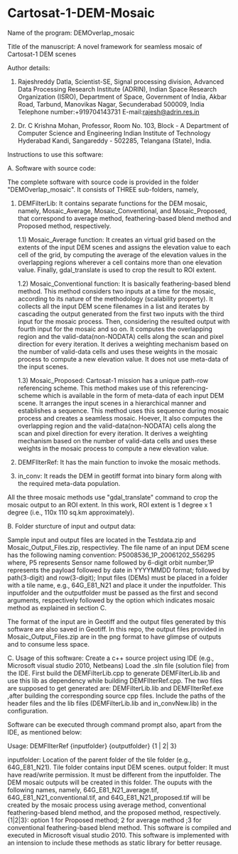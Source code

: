 # Cartosat-1-DEM-Mosaic
Name of the program: DEMOverlap_mosaic

Title of the manuscript: A novel framework for seamless mosaic of Cartosat-1 DEM scenes

Author details:

1. Rajeshreddy Datla,
Scientist-SE,
Signal processing division, 
Advanced Data Processing Research Institute (ADRIN), 
Indian Space Research Organization (ISRO),
Department of Space, 
Government of India, 
Akbar Road, Tarbund, 
Manovikas Nagar, Secunderabad 500009, India
Telephone number:+919704143731
E-mail:rajesh@adrin.res.in

2. Dr. C Krishna Mohan,
Professor,
Room No. 103, Block - A
Department of Computer Science and Engineering
Indian Institute of Technology Hyderabad
Kandi, Sangareddy - 502285, Telangana (State), India. 


Instructions to use this software:

A. Software with source code:

The complete software with source code is provided in the folder "DEMOverlap_mosaic". It consists of THREE sub-folders, namely,

1) DEMFilterLib: It contains separate functions for the DEM mosaic, namely, Mosaic_Average, Mosaic_Conventional, and Mosaic_Proposed, that correspond to average method, feathering-based blend method and Proposed method, respectively.

	1.1) Mosaic_Average function: It creates an virtual grid based on the extents of the input DEM scenes and assigns the elevation value to each cell of 		     the grid, by computing the average of the elevation values in the overlapping regions wherever a cell contains more than one elevation value. 		     Finally, gdal_translate is used to crop the result to ROI extent.

 	1.2) Mosaic_Conventional function: It is basically feathering-based blend method. This method considers two inputs at a time for the mosaic, according 			to its nature of the methodology (scalability property). It collects all the input DEM scene filenames in a list and iterates by cascading the 			output generated from the first two inputs with the third input for the	mosaic process. Then, considering the resulted output with fourth 			input for the mosaic and so on. It computes the overlapping region and the valid-data(non-NODATA) cells along the scan and pixel direction for 			every iteration. It derives a weighting mechanism based on the number of valid-data cells and uses these weights in the mosaic process to 			compute a new elevation value. It does not use meta-data of the input scenes. 

	1.3) Mosaic_Proposed: Cartosat-1 mission has a unique path-row referencing scheme. This method makes use of this referencing-scheme which is available 			in the form of meta-data of each input DEM scene. It arranges the input scenes in a hierarchical manner and establishes a sequence. This 			method uses this sequence during mosaic process and creates a seamless mosaic. Hoever, It also computes the overlapping region and the valid-data(non-NODATA) cells along the scan and pixel direction for every iteration. It derives a weighting mechanism based on the number of valid-data cells and uses these weights in the mosaic process to compute a new elevation value.

	
2) DEMFIlterRef: It has the main function to invoke the mosaic methods.
3) in_conv: It reads the DEM in geotiff format into binary form along with the required meta-data population.

All the three mosaic methods use "gdal_translate" command to crop the mosaic output to an ROI extent. In this work, ROI extent is 1 degree x 1 degree (i.e., 110x 110 sq.km approximately).



B. Folder sturcture of input and output data:

   Sample input and output files are located in the Testdata.zip and Mosaic_Output_Files.zip, respectivley.
   The file name of an input DEM scene has the following naming convention:
     P5008536_1P_20061202_556295
     where, P5 represents Sensor name followed by 6-digit orbit number,1P represents the payload followed by date in YYYYMMDD format; followed by path(3-digit) and row(3-digit);
   Input files (DEMs) must be placed in a folder with a tile name, e.g., 64G_E81_N21 and place it under the inputfolder.
   This inputfolder and the outputfolder must be passed as the first and second arguments, respectively followed by the option which indicates mosaic method as explained in section C.
   
   The format of the input are in Geotiff and the output files generated by this software are also saved in Geotiff. 
   In this repo, the output files provided in Mosaic_Output_Files.zip are in the png format to have glimpse of outputs and to consume less space.     
     
     
C. Usage of this software:
   Create a c++ source project using IDE (e.g., Microsoft visual studio 2010, Netbeans)
   Load the .sln file (solution file) from the IDE.  First build the DEMFilterLib.cpp to generate DEMFilterLib.lib and use this lib as dependency while building DEMFIlterRef.cpp. 
   The two files are supposed to get generated are: DEMFilterLib.lib and DEMFIlterRef.exe ,after building the corresponding source cpp files. Include the paths of the header files and the lib files (DEMFilterLib.lib and in_convNew.lib) in the configuration.
   
   
   Software can be executed through command prompt also, apart from the IDE, as mentioned below:
   
   
   Usage: DEMFIlterRef {inputfolder} {outputfolder} {1 | 2| 3}
   
   
  inputfolder: Location of the parent folder of the tile folder (e.g., 64G_E81_N21). Tile folder contains input DEM scenes.
  output folder: It must have read/write permission. It must be different from the inputfolder. The DEM mosaic outputs will be created in this folder. The ouputs with the following names, namely, 64G_E81_N21_average.tif, 64G_E81_N21_conventional.tif, and 64G_E81_N21_proposed.tif will be created by the mosaic process using average method, conventional feathering-based blend method, and the proposed method, respectively.
  {1|2|3}: option 1 for Proposed method; 2 for average method ;3 for conventional feathering-based blend method.
   This software is compiled and executed in Microsoft visual studio 2010.
This software is implemented with an intension to include these methods as static library for better reusage.
